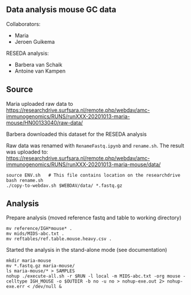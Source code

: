 ## Data analysis mouse GC data

Collaborators:

* Maria
* Jeroen Guikema

RESEDA analysis:

* Barbera van Schaik
* Antoine van Kampen

## Source

Maria uploaded raw data to https://researchdrive.surfsara.nl/remote.php/webdav/amc-immunogenomics/RUNS/runXXX-20201013-maria-mouse/HN00133040/raw-data/

Barbera downloaded this dataset for the RESEDA analysis

Raw data was renamed with ``RenameFastq.ipynb`` and ``rename.sh``.
The result was uploaded to: https://researchdrive.surfsara.nl/remote.php/webdav/amc-immunogenomics/RUNS/runXXX-20201013-maria-mouse/data/

```
source ENV.sh   # This file contains location on the researchdrive
bash rename.sh 
./copy-to-webdav.sh $WEBDAV/data/ *.fastq.gz
```

## Analysis

Prepare analysis (moved reference fastq and table to working directory)

```
mv reference/IGH*mouse* .
mv mids/MIDS-abc.txt .
mv reftables/ref.table.mouse.heavy.csv .
```

Started the analysis in the stand-alone mode (see documentation)

```
mkdir maria-mouse
mv *.fastq.gz maria-mouse/
ls maria-mouse/* > SAMPLES 
nohup ./execute-all.sh -r $RUN -l local -m MIDS-abc.txt -org mouse -celltype IGH_MOUSE -o $OUTDIR -b no -u no > nohup-exe.out 2> nohup-exe.err < /dev/null &
```

